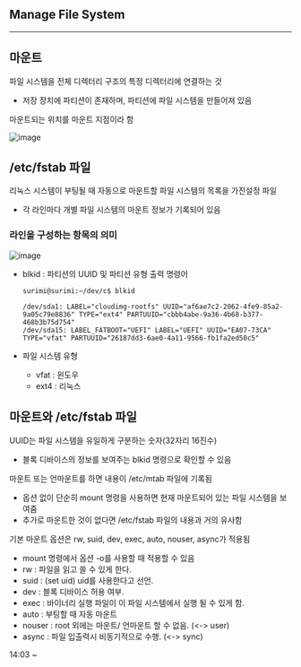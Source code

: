 ## **Manage File System**

___

## **마운트**

파일 시스템을 전체 디렉터리 구조의 특정 디렉터리에 연결하는 것
- 저장 장치에 파티션이 존재하며, 파티션에 파일 시스템을 만들어져 있음

마운트되는 위치를 마운트 지점이라 함

![image](https://user-images.githubusercontent.com/66513003/132129883-7a3108c7-97dd-49f0-afb7-d10cc7c83806.png)

## **/etc/fstab 파일**

리눅스 시스템이 부팅될 때 자동으로 마운트할 파일 시스템의 목록을 가진설정 파일
- 각 라인마다 개별 파일 시스템의 마운트 정보가 기록되어 있음

### **라인을 구성하는 항목의 의미**
![image](https://user-images.githubusercontent.com/66513003/132129936-ea020116-b620-426e-bd52-51ca5b45948b.png)

- blkid : 파티션의 UUID 및 파티션 유형 출력 명령어
    ```
    surimi@surimi:~/dev/c$ blkid

    /dev/sda1: LABEL="cloudimg-rootfs" UUID="af6ae7c2-2062-4fe9-85a2-9a05c79e8836" TYPE="ext4" PARTUUID="cbbb4abe-9a36-4b68-b377-468b3b75d754"
    /dev/sda15: LABEL_FATBOOT="UEFI" LABEL="UEFI" UUID="EA07-73CA" TYPE="vfat" PARTUUID="26187dd3-6ae0-4a11-9566-fb1fa2ed50c5"
    ```

- 파일 시스템 유형
    - vfat : 윈도우
    - ext4 : 리눅스

## **마운트와 /etc/fstab 파일**
UUID는 파일 시스템을 유일하게 구분하는 숫자(32자리 16진수)
- 블록 디바이스의 정보를 보여주는 blkid 명령으로 확인할 수 있음

마운트 또는 언마운트를 하면 내용이 /etc/mtab 파일에 기록됨
- 옵션 없이 단순히 mount 명령을 사용하면 현재 마운트되어 있는 파일 시스템을 보여줌
- 추가로 마운트한 것이 없다면 /etc/fstab 파일의 내용과 거의 유사함

기본 마운트 옵션은 rw, suid, dev, exec, auto, nouser, async가 적용됨
- mount 명령에서 옵션 -o를 사용할 때 적용할 수 있음
- rw : 파일을 읽고 쓸 수 있게 한다.
- suid : (set uid) uid를 사용한다고 선언.
- dev : 블록 디바이스 허용 여부.
- exec : 바이너리 실행 파일이 이 파일 시스템에서 실행 될 수 있게 함.
- auto : 부팅할 때 자동 마운트
- nouser : root 외에는 마운트/ 언마운트 할 수 없음. (<-> user)
- async : 파일 입출력시 비동기적으로 수행. (<-> sync)

14:03 ~
 
